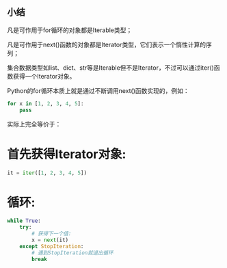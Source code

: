 ## 小结
凡是可作用于for循环的对象都是Iterable类型；

凡是可作用于next()函数的对象都是Iterator类型，它们表示一个惰性计算的序列；

集合数据类型如list、dict、str等是Iterable但不是Iterator，不过可以通过iter()函数获得一个Iterator对象。

Python的for循环本质上就是通过不断调用next()函数实现的，例如：

```py
for x in [1, 2, 3, 4, 5]:
    pass
```
实际上完全等价于：

# 首先获得Iterator对象:
```py
it = iter([1, 2, 3, 4, 5])
```
# 循环:
```py
while True:
    try:
        # 获得下一个值:
        x = next(it)
    except StopIteration:
        # 遇到StopIteration就退出循环
        break
```